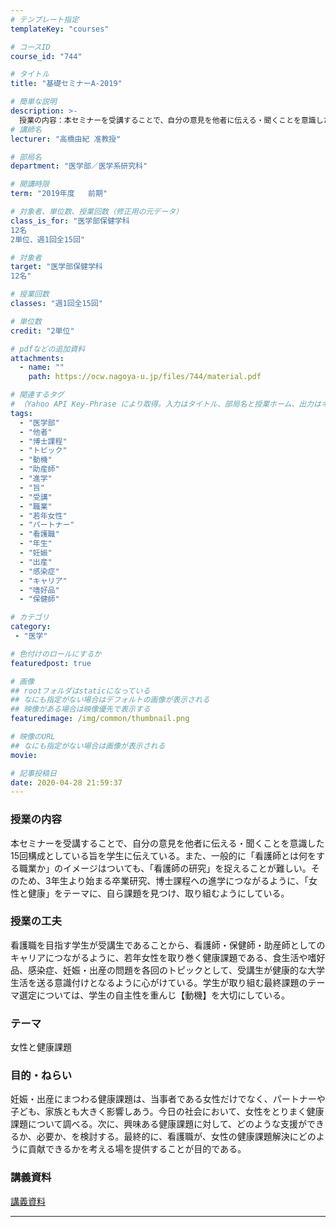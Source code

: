 ```yaml
---
# テンプレート指定
templateKey: "courses"

# コースID
course_id: "744"

# タイトル
title: "基礎セミナーA-2019"

# 簡単な説明
description: >-
  授業の内容：本セミナーを受講することで、自分の意見を他者に伝える・聞くことを意識した15回構成としている旨を学生に伝えている。また、一般的に「看護師とは何をする職業か」のイメージはついても、「看護師の研究」を捉えることが難しい。そのため、3年生より始まる卒業研究、博士課程への進学につながるように、「女性と健康」をテーマに、自ら課題を見つけ、取り組むようにしている。 ....
# 講師名
lecturer: "高橋由紀 准教授"

# 部局名
department: "医学部／医学系研究科"

# 開講時限
term: "2019年度	前期"

# 対象者、単位数、授業回数（修正用の元データ）
class_is_for: "医学部保健学科
12名
2単位、週1回全15回"

# 対象者
target: "医学部保健学科
12名"

# 授業回数
classes: "週1回全15回"

# 単位数
credit: "2単位"

# pdfなどの追加資料
attachments:
  - name: "" 
    path: https://ocw.nagoya-u.jp/files/744/material.pdf

# 関連するタグ
# （Yahoo API Key-Phrase により取得。入力はタイトル、部局名と授業ホーム、出力はキーフレーズ（tags））
tags:
  - "医学部"
  - "他者"
  - "博士課程"
  - "トピック"
  - "動機"
  - "助産師"
  - "進学"
  - "旨"
  - "受講"
  - "職業"
  - "若年女性"
  - "パートナー"
  - "看護職"
  - "年生"
  - "妊娠"
  - "出産"
  - "感染症"
  - "キャリア"
  - "嗜好品"
  - "保健師"

# カテゴリ
category:
 - "医学"

# 色付けのロールにするか
featuredpost: true

# 画像
## rootフォルダはstaticになっている
## なにも指定がない場合はデフォルトの画像が表示される
## 映像がある場合は映像優先で表示する
featuredimage: /img/common/thumbnail.png

# 映像のURL
## なにも指定がない場合は画像が表示される
movie: 

# 記事投稿日
date: 2020-04-28 21:59:37
---
```


### 授業の内容

本セミナーを受講することで、自分の意見を他者に伝える・聞くことを意識した15回構成としている旨を学生に伝えている。また、一般的に「看護師とは何をする職業か」のイメージはついても、「看護師の研究」を捉えることが難しい。そのため、3年生より始まる卒業研究、博士課程への進学につながるように、「女性と健康」をテーマに、自ら課題を見つけ、取り組むようにしている。

### 授業の工夫

看護職を目指す学生が受講生であることから、看護師・保健師・助産師としてのキャリアにつながるように、若年女性を取り巻く健康課題である、食生活や嗜好品、感染症、妊娠・出産の問題を各回のトピックとして、受講生が健康的な大学生活を送る意識付けとなるように心がけている。学生が取り組む最終課題のテーマ選定については、学生の自主性を重んじ【動機】を大切にしている。








### テーマ
女性と健康課題

### 目的・ねらい
妊娠・出産にまつわる健康課題は、当事者である女性だけでなく、パートナーや子ども、家族とも大きく影響しあう。今日の社会において、女性をとりまく健康課題について調べる。次に、興味ある健康課題に対して、どのような支援ができるか、必要か、を検討する。最終的に、看護職が、女性の健康課題解決にどのように貢献できるかを考える場を提供することが目的である。





### 講義資料

[講義資料](https://ocw.nagoya-u.jp/files/744/material.pdf) 












-----